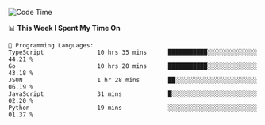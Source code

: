 <!--START_SECTION:waka-->
![Code Time](http://img.shields.io/badge/Code%20Time-563%20hrs%2048%20mins-blue)

📊 **This Week I Spent My Time On** 

```text
💬 Programming Languages: 
TypeScript               10 hrs 35 mins      ███████████░░░░░░░░░░░░░░   44.21 % 
Go                       10 hrs 20 mins      ███████████░░░░░░░░░░░░░░   43.18 % 
JSON                     1 hr 28 mins        ██░░░░░░░░░░░░░░░░░░░░░░░   06.19 % 
JavaScript               31 mins             █░░░░░░░░░░░░░░░░░░░░░░░░   02.20 % 
Python                   19 mins             ░░░░░░░░░░░░░░░░░░░░░░░░░   01.37 % 
```


<!--END_SECTION:waka-->